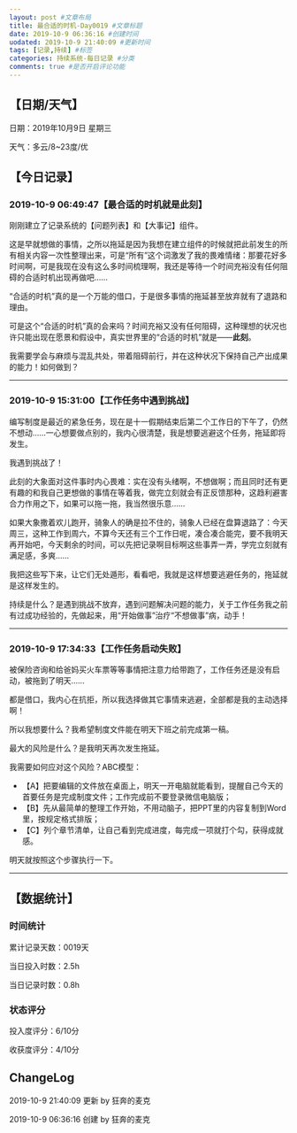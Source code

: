 ```yaml
---
layout: post #文章布局
title: 最合适的时机-Day0019 #文章标题
date: 2019-10-9 06:36:16 #创建时间
uodated: 2019-10-9 21:40:09 #更新时间
tags: [记录,持续] #标签
categories: 持续系统-每日记录 #分类
comments: true #是否开启评论功能
---
```


## 【日期/天气】
日期：2019年10月9日 星期三

天气：多云/8~23度/优

## 【今日记录】

### 2019-10-9 06:49:47【最合适的时机就是此刻】
刚刚建立了记录系统的【问题列表】和【大事记】组件。

这是早就想做的事情，之所以拖延是因为我想在建立组件的时候就把此前发生的所有相关内容一次性整理出来，可是“所有”这个词激发了我的畏难情绪：那要花好多时间啊，可是我现在没有这么多时间梳理啊，我还是等待一个时间充裕没有任何阻碍的合适时机出现再做吧……

“合适的时机”真的是一个万能的借口，于是很多事情的拖延甚至放弃就有了退路和理由。

可是这个“合适的时机”真的会来吗？时间充裕又没有任何阻碍，这种理想的状况也许只能出现在愿景和假设中，真实世界里的“合适的时机”就是——**此刻**。

我需要学会与麻烦与混乱共处，带着阻碍前行，并在这种状况下保持自己产出成果的能力！如何做到？

---
### 2019-10-9 15:31:00【工作任务中遇到挑战】
编写制度是最近的紧急任务，现在是十一假期结束后第二个工作日的下午了，仍然不想动……一心想要做点别的，我内心很清楚，我是想要逃避这个任务，拖延即将发生。

我遇到挑战了！

此刻的大象面对这件事时内心畏难：实在没有头绪啊，不想做啊；而且同时还有更有趣的和我自己更想做的事情在等着我，做完立刻就会有正反馈那种，这趋利避害合力作用之下，如果可以拖一拖，我当然很乐意……

如果大象撒着欢儿跑开，骑象人的确是拉不住的，骑象人已经在盘算退路了：今天周三，这种工作到周六，不算今天还有三个工作日呢，凑合凑合能完，要不我明天再开始吧，今天剩余的时间，可以先把记录啊目标啊这些事弄一弄，学完立刻就有满足感，多爽……

我把这些写下来，让它们无处遁形，看看吧，我就是这样想要逃避任务的，拖延就是这样发生的。

持续是什么？是遇到挑战不放弃，遇到问题解决问题的能力，关于工作任务我之前有过成功经验的，先做起来，用“开始做事”治疗“不想做事”病，动手！

---
### 2019-10-9 17:34:33【工作任务启动失败】
被保险咨询和给爸妈买火车票等等事情把注意力给带跑了，工作任务还是没有启动，被拖到了明天……

都是借口，我内心在抗拒，所以我选择做其它事情来逃避，全部都是我的主动选择啊！

所以我想要什么？我希望制度文件能在明天下班之前完成第一稿。

最大的风险是什么？是我明天再次发生拖延。

我需要如何应对这个风险？ABC模型：
* 【A】把要编辑的文件放在桌面上，明天一开电脑就能看到，提醒自己今天的首要任务是完成制度文件；工作完成前不要登录微信电脑版；
* 【B】先从最简单的整理工作开始，不用动脑子，把PPT里的内容复制到Word里，按规定格式排版；
* 【C】列个章节清单，让自己看到完成进度，每完成一项就打个勾，获得成就感。

明天就按照这个步骤执行一下。

---
## 【数据统计】

### 时间统计

累计记录天数：0019天

当日投入时数：2.5h

当日记录时数：0.8h

### 状态评分

投入度评分：6/10分

收获度评分：4/10分

## ChangeLog

2019-10-9 21:40:09 更新 by 狂奔的麦克

2019-10-9 06:36:16 创建 by 狂奔的麦克
